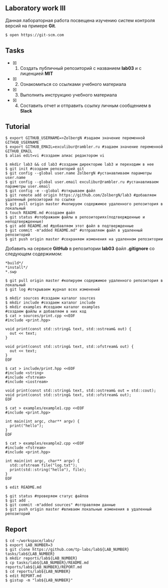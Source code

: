 ## Laboratory work III

Данная лабораторная работа посвещена изучению систем контроля версий на примере **Git**.

```bash
$ open https://git-scm.com
```

## Tasks

- [x] 1. Создать публичный репозиторий с названием **lab03** и с лиценцией **MIT**
- [x] 2. Ознакомиться со ссылками учебного материала
- [x] 3. Выполнить инструкцию учебного материала
- [x] 4. Составить отчет и отправить ссылку личным сообщением в **Slack**

## Tutorial

```ShellSession
$ export GITHUB_USERNAME=>ZolbergN #задаем значение переменной GITHUB_USERNAME
$ export GITHUB_EMAIL=exculibur@rambler.ru #задаем значение переменной GITHUB_EMAIL
$ alias edit=vi #cоздаем алиас редактором vi
```

```ShellSession
$ mkdir lab3 && cd lab3 #cоздаем директорию lab3 и переходим в нее
$ git init #cоздаем репозиторий git
$ git config --global user.name ZolbergN #устанавливаем параметры user.name
$ git config --global user.email exculibur@rambler.ru #устанавливаем параметры user.email
$ git config -e --global #открываем файл
$ git remote add origin https://github.com/ZolbergN/lab3 #добавляем удаленный репозиторий по ссылке
$ git pull origin master #копируем содержимое удаленного репозитория в локальный
$ touch README.md #создаем файл
$ git status #отображаем файлы в репозиториях(подтвержденные и неподтвержденные)
$ git add README.md #добавляем этот файл в подтвержденные
$ git commit -m"added README.md" #отправляем файл в удаленный репозиторий 
$ git push origin master #сохраняем изменения на удаленном репозитории
```

Добавить на сервисе **GitHub** в репозитории **lab03** файл **.gitignore**
со следующем содержимом:

```ShellSession
*build*/
*install*/
*.swp
```

```ShellSession
$ git pull origin master #копируем содержимое удаленного репозитория в локальный
$ git log #открываем журнал всех изменений 
```

```ShellSession
$ mkdir sources #cоздаем каталог sources
$ mkdir include #cоздаем каталог include
$ mkdir examples #cоздаем каталог examples
#создаем файлы и добавляем в них код
$ cat > sources/print.cpp <<EOF
#include <print.hpp>

void print(const std::string& text, std::ostream& out) {
  out << text;
}

void print(const std::string& text, std::ofstream& out) {
  out << text;
}
EOF
```

```ShellSession
$ cat > include/print.hpp <<EOF
#include <string>
#include <fstream>
#include <iostream>

void print(const std::string& text, std::ostream& out = std::cout);
void print(const std::string& text, std::ofstream& out);
EOF
```

```ShellSession
$ cat > examples/example1.cpp <<EOF
#include <print.hpp>

int main(int argc, char** argv) {
  print("hello");
}
EOF
```

```ShellSession
$ cat > examples/example2.cpp <<EOF
#include <fstream>
#include <print.hpp>

int main(int argc, char** argv) {
  std::ofstream file("log.txt");
  print(std::string("hello"), file);
}
EOF
```

```ShellSession
$ edit README.md
```

```ShellSession
$ git status #проверяем статус файлов
$ git add . 
$ git commit -m"added sources" #отправляем данные 
$ git push origin master #вливаем локальные изменения в удаленный репозиторий
```

## Report

```ShellSession
$ cd ~/workspace/labs/
$ export LAB_NUMBER=3
$ git clone https://github.com/tp-labs/lab${LAB_NUMBER} tasks/lab${LAB_NUMBER}
$ mkdir reports/lab${LAB_NUMBER}
$ cp tasks/lab${LAB_NUMBER}/README.md reports/lab${LAB_NUMBER}/REPORT.md
$ cd reports/lab${LAB_NUMBER}
$ edit REPORT.md
$ gistup -m "lab${LAB_NUMBER}"
```
